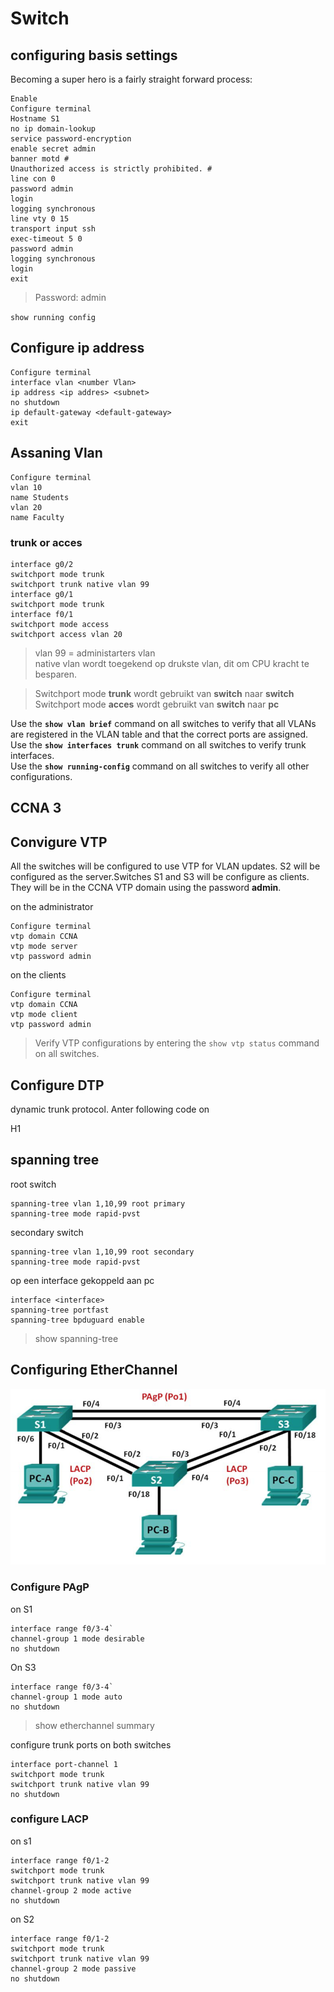 # Switch

## configuring basis settings

Becoming a super hero is a fairly straight forward process:

```text
Enable
Configure terminal
Hostname S1
no ip domain-lookup
service password-encryption
enable secret admin
banner motd #
Unauthorized access is strictly prohibited. #
line con 0
password admin
login
logging synchronous
line vty 0 15
transport input ssh 
exec-timeout 5 0 
password admin
logging synchronous
login
exit
```

> Password: admin

`show running config`

## Configure ip address 

```text
Configure terminal
interface vlan <number Vlan>
ip address <ip addres> <subnet>
no shutdown
ip default-gateway <default-gateway>
exit
```

## Assaning Vlan

```text
Configure terminal
vlan 10
name Students
vlan 20
name Faculty
```

### trunk or acces

```text
interface g0/2
switchport mode trunk 
switchport trunk native vlan 99
interface g0/1
switchport mode trunk
interface f0/1
switchport mode access
switchport access vlan 20
```

> vlan 99 = administarters vlan  
> native vlan wordt toegekend op drukste vlan, dit om CPU kracht te besparen.

> Switchport mode **trunk** wordt gebruikt van **switch** naar **switch**  
> Switchport mode **acces** wordt gebruikt van **switch** naar **pc**

Use the **`show vlan brief`** command on all switches to verify that all VLANs are registered in the VLAN table and that the correct ports are assigned.  
Use the **`show interfaces trunk`** command on all switches to verify trunk interfaces.  
Use the **`show running-config`** command on all switches to verify all other configurations.

## CCNA 3

## Convigure VTP

All the switches will be configured to use VTP for VLAN updates. S2 will be configured as the server.Switches S1 and S3 will be configure as clients. They will be in the CCNA VTP domain using the password **admin**.

on the administrator

```text
Configure terminal
vtp domain CCNA
vtp mode server
vtp password admin
```

on the clients

```text
Configure terminal
vtp domain CCNA
vtp mode client
vtp password admin
```

> Verify VTP configurations by entering the `show vtp status` command on all switches.

## Configure DTP

dynamic trunk protocol. Anter following code on 

H1

## spanning tree

root switch

```text
spanning-tree vlan 1,10,99 root primary
spanning-tree mode rapid-pvst
```

secondary switch

```text
spanning-tree vlan 1,10,99 root secondary
spanning-tree mode rapid-pvst
```

op een interface gekoppeld aan pc

```text
interface <interface>
spanning-tree portfast
spanning-tree bpduguard enable
```

> show spanning-tree

## Configuring EtherChannel

![](.gitbook/assets/screen-shot-2018-05-22-at-21.33.45.png)

### Configure PAgP

on S1

```text
interface range f0/3-4`
channel-group 1 mode desirable
no shutdown
```

On S3

```text
interface range f0/3-4`
channel-group 1 mode auto
no shutdown
```

> show etherchannel summary

configure trunk ports on both switches

```text
interface port-channel 1
switchport mode trunk
switchport trunk native vlan 99
no shutdown
```

### configure LACP

on s1

```text
interface range f0/1-2
switchport mode trunk
switchport trunk native vlan 99
channel-group 2 mode active
no shutdown
```

on S2

```text
interface range f0/1-2
switchport mode trunk
switchport trunk native vlan 99
channel-group 2 mode passive
no shutdown
```

## 

